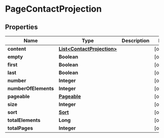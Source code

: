 

# PageContactProjection

## Properties

Name | Type | Description | Notes
------------ | ------------- | ------------- | -------------
**content** | [**List&lt;ContactProjection&gt;**](ContactProjection.md) |  |  [optional]
**empty** | **Boolean** |  |  [optional]
**first** | **Boolean** |  |  [optional]
**last** | **Boolean** |  |  [optional]
**number** | **Integer** |  |  [optional]
**numberOfElements** | **Integer** |  |  [optional]
**pageable** | [**Pageable**](Pageable.md) |  |  [optional]
**size** | **Integer** |  |  [optional]
**sort** | [**Sort**](Sort.md) |  |  [optional]
**totalElements** | **Long** |  |  [optional]
**totalPages** | **Integer** |  |  [optional]



